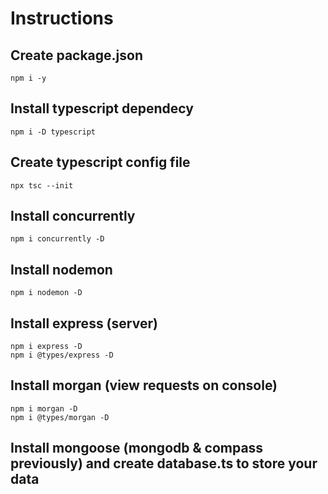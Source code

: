 # Instructions

## Create package.json

```
npm i -y
```

## Install typescript dependecy

```
npm i -D typescript
```

## Create typescript config file

```
npx tsc --init
```

## Install concurrently

```
npm i concurrently -D
```

## Install nodemon

```
npm i nodemon -D
```

## Install express (server)

```
npm i express -D
npm i @types/express -D
```

## Install morgan (view requests on console)

```
npm i morgan -D
npm i @types/morgan -D
```

## Install mongoose (mongodb & compass previously) and create database.ts to store your data
